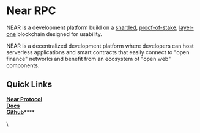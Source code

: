 # Near RPC

NEAR is a development platform build on a [sharded](https://near.org/downloads/Nightshade.pdf), [proof-of-stake](https://en.wikipedia.org/wiki/Proof\_of\_stake), [layer-one](https://blockchain-comparison.com/blockchain-protocols/) blockchain designed for usability.

NEAR is a decentralized development platform where developers can host serverless applications and smart contracts that easily connect to "open finance" networks and benefit from an ecosystem of "open web"  components.

## Quick Links

[**Near Protocol**](https://near.org)\
[**Docs**](https://docs.near.org/docs/develop/basics/getting-started)\
[**Github**](https://github.com/near)****

\
